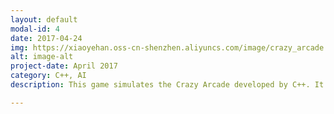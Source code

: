 ```yaml
---
layout: default
modal-id: 4
date: 2017-04-24
img: https://xiaoyehan.oss-cn-shenzhen.aliyuncs.com/image/crazy_arcade.jpg
alt: image-alt
project-date: April 2017
category: C++, AI
description: This game simulates the Crazy Arcade developed by C++. It has three modes and two AI Enemies. Player can put bomb to bomb the bricks. <p>Crazy Arcade是一款休闲类小游戏。该游戏共有三个关卡，玩家需躲避AI敌人到达终点。开发基于大学三年级C++选修课程中的游戏引擎完成。谨以此向童年时代流行的泡泡堂和火拼QQ堂致敬。</p><p><a href="http://v.youku.com/v_show/id_XMzM4NjgzMTQwNA==.html?spm=a2h3j.8428770.3416059.1" target="blank">Click to See Demo Video</a></p>

---
```

